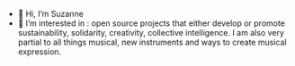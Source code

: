 - 👋 Hi, I’m Suzanne
- 👀 I’m interested in : open source projects that either develop or promote sustainability, solidarity, creativity, collective intelligence. 
I am also very partial to all things musical, new instruments and ways to create musical expression.

<!---
apprentiLAB-Suzanne/apprentiLAB-Suzanne is a ✨ special ✨ repository because its `README.md` (this file) appears on your GitHub profile.
You can click the Preview link to take a look at your changes.
--->
